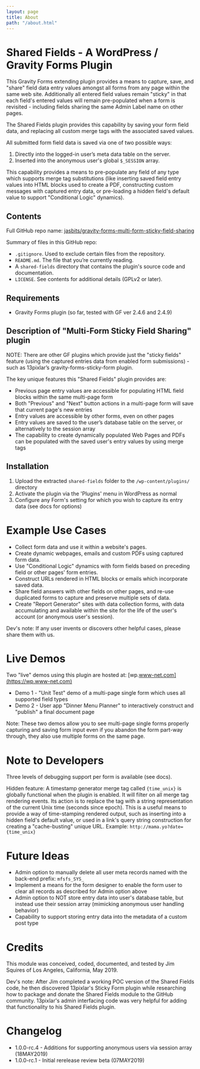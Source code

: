 ```yaml
---
layout: page
title: About
path: "/about.html"
---
```


# Shared Fields - A WordPress / Gravity Forms Plugin 

This Gravity Forms extending plugin provides a means to capture, save, and "share" field data entry values amongst all forms from any page within the same web site. Additionally all entered field values remain "sticky" in that each field's entered values will remain pre-populated when a form is revisited - including fields sharing the same Admin Label name on other pages.

The Shared Fields plugin provides this capability by saving your form field data, and replacing all custom merge tags with the associated saved values.

All submitted form field data is saved via one of two possible ways: 

1. Directly into the logged-in user’s meta data table on the server.
2. Inserted into the anonymous user's global `$_SESSION` array.   

This capability provides a means to pre-populate any field of any type which supports merge tag substitutions (like inserting saved field entry values into HTML blocks used to create a PDF, constructing custom messages with captured entry data, or pre-loading a hidden field's default value to support "Conditional Logic" dynamics).

## Contents

Full GitHub repo name: [jasbits/gravity-forms-multi-form-sticky-field-sharing](https://github.com/jasbits/gravity-forms-multi-form-sticky-field-sharing)

Summary of files in this GitHub repo:

* `.gitignore`. Used to exclude certain files from the repository.
* `README.md`. The file that you’re currently reading.
* A `shared-fields` directory that contains the plugin's source code and documentation.
* `LICENSE`. See contents for additional details (GPLv2 or later).

## Requirements

* Gravity Forms plugin (so far, tested with GF ver 2.4.6 and 2.4.9)

## Description of "Multi-Form Sticky Field Sharing" plugin

NOTE: There are other GF plugins which provide just the "sticky fields" feature (using the captured entries data from enabled form submissions) - such as 13pixlar’s gravity-forms-sticky-form plugin. 

The key unique features this "Shared Fields" plugin provides are:

* Previous page entry values are accessible for populating HTML field blocks within the same multi-page form
* Both "Previous" and "Next" button actions in a multi-page form will save that current page's new entries
* Entry values are accessible by other forms, even on other pages
* Entry values are saved to the user’s database table on the server, or alternatively to the session array
* The capability to create dynamically populated Web Pages and PDFs can be populated with the saved user's entry values by using merge tags

## Installation

1. Upload the extracted `shared-fields` folder to the `/wp-content/plugins/` directory
2. Activate the plugin via the 'Plugins' menu in WordPress as normal
3. Configure any Form's setting for which you wish to capture its entry data (see docs for options)

# Example Use Cases

* Collect form data and use it within a website's pages.
* Create dynamic webpages, emails and custom PDFs using captured form data.
* Use "Conditional Logic" dynamics with form fields based on preceding field or other pages' form entries.
* Construct URLs rendered in HTML blocks or emails which incorporate saved data.
* Share field answers with other fields on other pages, and re-use duplicated forms to capture and preserve multiple sets of data.
* Create "Report Generator" sites with data collection forms, with data accumulating and available within the site for the life of the user's account (or anonymous user's session).

Dev's note: If any user invents or discovers other helpful cases, please share them with us.

# Live Demos

Two "live" demos using this plugin are hosted at: [wp.www-net.com](https://wp.www-net.com)

* Demo 1 - "Unit Test" demo of a multi-page single form which uses all supported field types
* Demo 2 - User app "Dinner Menu Planner" to interactively construct and "publish" a final document page 

Note: These two demos allow you to see multi-page single forms properly capturing and saving form input even if you abandon the form part-way through, they also use multiple forms on the same page.

# Note to Developers

Three levels of debugging support per form is available (see docs).

Hidden feature:  A timestamp generator merge tag called `{time_unix}` is globally functional when the plugin is enabled. It will filter on all merge tag rendering events. Its action is to replace the tag with a string representation of the current Unix time (seconds since epoch). This is a useful means to provide a way of time-stamping rendered output, such as inserting into a hidden field's default value, or used in a link's query string construction for creating a "cache-busting" unique URL. Example: `http://mama.yo?date={time_unix}` 

# Future Ideas

* Admin option to manually delete all user meta records named with the back-end prefix: `mfsfs_SYS_`
* Implement a means for the form designer to enable the form user to clear all records as described for Admin option above
* Admin option to NOT store entry data into user's database table, but instead use their session array (mimicking anonymous user handling behavior)
* Capability to support storing entry data into the metadata of a custom post type 

# Credits

This module was conceived, coded, documented, and tested by Jim Squires of Los Angeles, California, May 2019. 

Dev's note: After Jim completed a working POC version of the Shared Fields code, he then discovered 13pixlar's Sticky Form plugin while researching how to package and donate the Shared Fields module to the GitHub community. 13pixlar's admin interfacing code was very helpful for adding that functionality to his Shared Fields plugin.

# Changelog
* 1.0.0-rc.4 - Additions for supporting anonymous users via session array (18MAY2019)
* 1.0.0-rc.1 - Initial rerelease review beta (07MAY2019)
